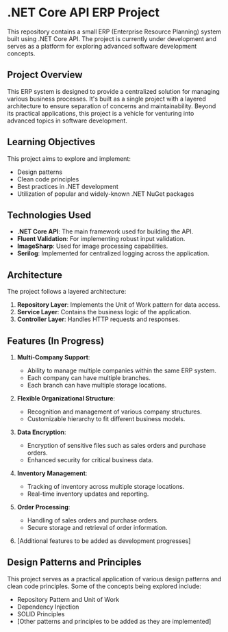 # .NET Core API ERP Project

This repository contains a small ERP (Enterprise Resource Planning) system built using .NET Core API. The project is currently under development and serves as a platform for exploring advanced software development concepts.

## Project Overview

This ERP system is designed to provide a centralized solution for managing various business processes. It's built as a single project with a layered architecture to ensure separation of concerns and maintainability. Beyond its practical applications, this project is a vehicle for venturing into advanced topics in software development.

## Learning Objectives

This project aims to explore and implement:

- Design patterns
- Clean code principles
- Best practices in .NET development
- Utilization of popular and widely-known .NET NuGet packages

## Technologies Used

- **.NET Core API**: The main framework used for building the API.
- **Fluent Validation**: For implementing robust input validation.
- **ImageSharp**: Used for image processing capabilities.
- **Serilog**: Implemented for centralized logging across the application.

## Architecture

The project follows a layered architecture:

1. **Repository Layer**: Implements the Unit of Work pattern for data access.
2. **Service Layer**: Contains the business logic of the application.
3. **Controller Layer**: Handles HTTP requests and responses.

## Features (In Progress)

1. **Multi-Company Support**: 
   - Ability to manage multiple companies within the same ERP system.
   - Each company can have multiple branches.
   - Each branch can have multiple storage locations.

2. **Flexible Organizational Structure**:
   - Recognition and management of various company structures.
   - Customizable hierarchy to fit different business models.

3. **Data Encryption**:
   - Encryption of sensitive files such as sales orders and purchase orders.
   - Enhanced security for critical business data.

4. **Inventory Management**:
   - Tracking of inventory across multiple storage locations.
   - Real-time inventory updates and reporting.

5. **Order Processing**:
   - Handling of sales orders and purchase orders.
   - Secure storage and retrieval of order information.

6. [Additional features to be added as development progresses]

## Design Patterns and Principles

This project serves as a practical application of various design patterns and clean code principles. Some of the concepts being explored include:

- Repository Pattern and Unit of Work
- Dependency Injection
- SOLID Principles
- [Other patterns and principles to be added as they are implemented]
